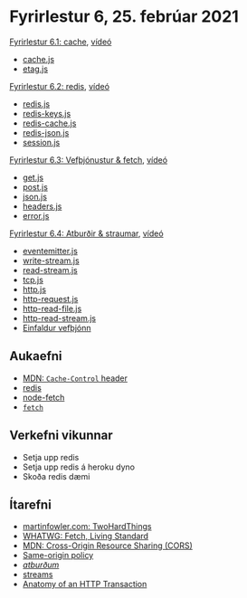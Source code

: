 # Fyrirlestur 6, 25. febrúar 2021

[Fyrirlestur 6.1: cache](06.1.cache.md), [vídeó](https://youtu.be/)

* [cache.js](./daemi/cache/01.cache.js)
* [etag.js](./daemi/cache/02.etag.js)

[Fyrirlestur 6.2: redis](06.2.redis.md), [vídeó](https://youtu.be/)

* [redis.js](./daemi/redis/01.redis.js)
* [redis-keys.js](./daemi/redis/02.redis-keys.js)
* [redis-cache.js](./daemi/redis/03.redis-cache.js)
* [redis-json.js](./daemi/redis/04.redis-json.js)
* [session.js](./daemi/redis/05.session.js)

[Fyrirlestur 6.3: Vefþjónustur & fetch](06.3.ws-fetch.md), [vídeó](https://youtu.be/)

* [get.js](./daemi/fetch/01.get.js)
* [post.js](./daemi/fetch/02.post.js)
* [json.js](./daemi/fetch/03.json.js)
* [headers.js](./daemi/fetch/04.headers.js)
* [error.js](./daemi/fetch/05.error.js)

[Fyrirlestur 6.4: Atburðir & straumar](06.4.events-streams.md), [vídeó]()

* [eventemitter.js](./daemi/events-streams/01.eventemitter.js)
* [write-stream.js](./daemi/events-streams/02.write-stream.js)
* [read-stream.js](./daemi/events-streams/03.read-stream.js)
* [tcp.js](./daemi/events-streams/04.tcp.js)
* [http.js](./daemi/events-streams/05.http.js)
* [http-request.js](./daemi/events-streams/06.http-request.js)
* [http-read-file.js](./daemi/events-streams/07.http-read-file.js)
* [http-read-stream.js](./daemi/events-streams/08.http-read-stream.js)
* [Einfaldur vefþjónn](./daemi/simple-server/)

## Aukaefni

* [MDN: `Cache-Control` header](https://developer.mozilla.org/en-US/docs/Web/HTTP/Caching#the_cache-control_header)
* [redis](https://redis.io/)
* [node-fetch](https://github.com/bitinn/node-fetch)
* [`fetch`](https://developer.mozilla.org/en-US/docs/Web/API/Fetch_API) 

## Verkefni vikunnar

* Setja upp redis
* Setja upp redis á heroku dyno
* Skoða redis dæmi

## Ítarefni

* [martinfowler.com: TwoHardThings](http://martinfowler.com/bliki/TwoHardThings.html)
* [WHATWG: Fetch, Living Standard](https://fetch.spec.whatwg.org/)
* [MDN: Cross-Origin Resource Sharing (CORS)](https://developer.mozilla.org/en-US/docs/Web/HTTP/CORS)
* [Same-origin policy](https://developer.mozilla.org/en-US/docs/Web/Security/Same-origin_policy)
* [_atburðum_](https://nodejs.org/api/events.html)
* [streams](https://nodejs.org/api/stream.html)
* [Anatomy of an HTTP Transaction](https://nodejs.org/en/docs/guides/anatomy-of-an-http-transaction/)
